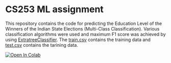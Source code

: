 # CS253 ML assignment
This repository contains the code for predicting the Education Level of the Winners of the Indian State Elections (Multi-Class Classification). Various classification algorithms were used and maximum F1 score was achieved by using [ExtratreeClassifier](https://scikit-learn.org/stable/modules/generated/sklearn.ensemble.ExtraTreesClassifier.html). The [train.csv](./train.csv) contains the training data and [test.csv](./test.csv) contains the tarining data.

[![Open In Colab](https://colab.research.google.com/assets/colab-badge.svg)](https://colab.research.google.com/drive/1PsaDQhF5gVK_tkB73d7CU-U10xo_A-h8#scrollTo=WgtOGpHKwW_p)



